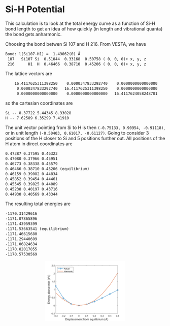 # Si-H Potential

This calculation is to look at the total energy curve as a function of Si-H bond length to get an idea of how quickly (in length and vibrational quanta) the bond gets anharmonic. 

Choosing the bond betwen Si 107 and H 216. From VESTA, we have
```
Bond: l(Si107-H1) =  1.49062(0) Å
 107   Si107 Si  0.51044  0.33168  0.50758 ( 0, 0, 0)+ x, y, z
 216      H1  H  0.46466  0.38710  0.45206 ( 0, 0, 0)+ x, y, z
```

The lattice vectors are
```
    16.4117625311398250    0.0000347833292740    0.0000000000000000
     0.0000347833292740   16.4117625311398250    0.0000000000000000
     0.0000000000000000    0.0000000000000000   16.4117624058248701
```
so the cartesian coordinates are 
```
Si -- 8.37722 5.44345 8.33028
H -- 7.62589 6.35299 7.41910
```

The unit vector pointing from Si to H is then `(-0.75133, 0.90954, -0.91118)`, or in unit length `(-0.50403, 0.61017, -0.61127)`. Going to consider 3 positions of the H closer to Si and 5 positions further out. All positions of the H atom in direct coordinates are
```
0.47387 0.37595 0.46323
0.47080 0.37966 0.45951
0.46773 0.38338 0.45579
0.46466 0.38710 0.45206 (equilibrium)
0.46159 0.39082 0.44834
0.45852 0.39454 0.44461
0.45545 0.39825 0.44089
0.45238 0.40197 0.43716
0.44930 0.40569 0.43344
```

The resulting total energies are 
```
-1170.31429616
-1171.07865896
-1171.43959399
-1171.53663541 (equilibrium)
-1171.46615680
-1171.29440609
-1171.06824634
-1170.82017855
-1170.57530569

```
<div align="center">
  <picture>
    <source media="(prefers-color-scheme: dark)" srcset="./Si-HpotentialEnergyCurve_dark.png">
    <img src="./Si-HpotentialEnergyCurve_light.png" width="50%">
  </picture>
 </div>
